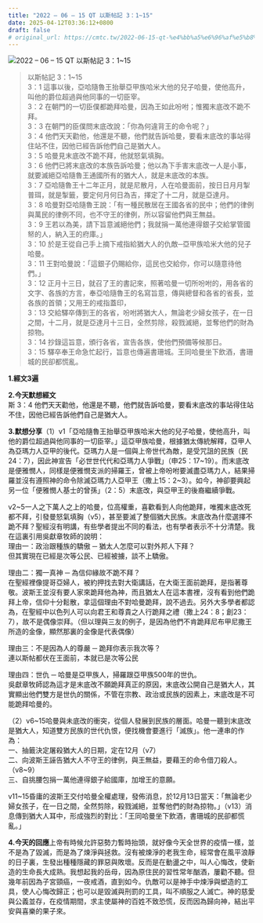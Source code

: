 ```yaml
---
title: "2022 – 06 – 15 QT 以斯帖記 3：1~15"
date: 2025-04-12T03:36:12+0800
draft: false
# original_url: https://cmtc.tw/2022-06-15-qt-%e4%bb%a5%e6%96%af%e5%b8%96%e8%a8%98-3%ef%bc%9a115
---
```


![2022 – 06 – 15 QT 以斯帖記 3：1~15](/images/qt.jpg  "2022 – 06 – 15 QT 以斯帖記 3：1~15")

> 以斯帖記 3：1~15  
> 3：1 這事以後，亞哈隨魯王抬舉亞甲族哈米大他的兒子哈曼，使他高升，叫他的爵位超過與他同事的一切臣宰。  
> 3：2 在朝門的一切臣僕都跪拜哈曼，因為王如此吩咐；惟獨末底改不跪不拜。  
> 3：3 在朝門的臣僕問末底改說：「你為何違背王的命令呢？」  
> 3：4 他們天天勸他，他還是不聽，他們就告訴哈曼，要看末底改的事站得住站不住，因他已經告訴他們自己是猶大人。  
> 3：5 哈曼見末底改不跪不拜，他就怒氣填胸。  
> 3：6 他們已將末底改的本族告訴哈曼；他以為下手害末底改一人是小事，就要滅絕亞哈隨魯王通國所有的猶大人，就是末底改的本族。  
> 3：7 亞哈隨魯王十二年正月，就是尼散月，人在哈曼面前，按日日月月掣普珥，就是掣籤，要定何月何日為吉，擇定了十二月，就是亞達月。  
> 3：8 哈曼對亞哈隨魯王說：「有一種民散居在王國各省的民中；他們的律例與萬民的律例不同，也不守王的律例，所以容留他們與王無益。  
> 3：9 王若以為美，請下旨意滅絕他們；我就捐一萬他連得銀子交給掌管國帑的人，納入王的府庫。」  
> 3：10 於是王從自己手上摘下戒指給猶大人的仇敵─亞甲族哈米大他的兒子哈曼。  
> 3：11 王對哈曼說：「這銀子仍賜給你，這民也交給你，你可以隨意待他們。」  
> 3：12 正月十三日，就召了王的書記來，照著哈曼一切所吩咐的，用各省的文字、各族的方言，奉亞哈隨魯王的名寫旨意，傳與總督和各省的省長，並各族的首領；又用王的戒指蓋印，  
> 3：13 交給驛卒傳到王的各省，吩咐將猶大人，無論老少婦女孩子，在一日之間，十二月，就是亞達月十三日，全然剪除，殺戮滅絕，並奪他們的財為掠物。  
> 3：14 抄錄這旨意，頒行各省，宣告各族，使他們預備等候那日。  
> 3：15 驛卒奉王命急忙起行，旨意也傳遍書珊城。王同哈曼坐下飲酒，書珊城的民卻都慌亂。

**1.經文3遍**

**2.今天默想經文**  
斯 3：4 他們天天勸他，他還是不聽，他們就告訴哈曼，要看末底改的事站得住站不住，因他已經告訴他們自己是猶大人。

**3.默想分享**（1）v1「亞哈隨魯王抬舉亞甲族哈米大他的兒子哈曼，使他高升，叫他的爵位超過與他同事的一切臣宰。」這亞甲族哈曼，根據猶太傳統解釋，亞甲人為亞瑪力人亞甲的後代。亞瑪力人是一個與上帝世代為敵，是受咒詛的民族（民24：7），因此神宣告「必世世代代和亞瑪力人爭戰」（申25：17~19）。而末底改是便雅憫人，同樣是便雅憫支派的掃羅王，曾被上帝吩咐要滅盡亞瑪力人，結果掃羅並沒有遵照神的命令除滅亞瑪力人亞甲王（撒上15：2~3）。如今，神卻要興起另一位「便雅憫人基士的曾孫」（2：5）末底改，與亞甲王的後裔繼續爭戰。

v2~5一人之下萬人之上的哈曼，位高權重，喜歡看到人向他跪拜，唯獨末底改死都不拜，引發曼怒氣填胸（v5），甚至要滅了整個猶大民族。末底改為什麼選擇不跪不拜？聖經沒有明講，有些學者提出不同的看法，也有學者表示不十分清楚。我在這裏引用吳獻章牧師的說明：  
理由一：政治跟種族的驕傲 ─ 猶太人怎麼可以對外邦人下拜？  
但其實現在已經是次等公民、已經被擄，談不上驕傲。

理由二：獨一真神 ─ 為信仰緣故不跪不拜？  
在聖經裡像提哥亞婦人，被約押找去對大衛講話，在大衛王面前跪拜，是指著尊敬。波斯王並沒有要人家來跪拜他為神，而且猶太人在這本書裡，沒有看到他們跪拜上帝，信仰十分鬆散，拿這個理由不對哈曼跪拜，說不過去。另外大多學者都認為，在聖經中以色列人可以向君王和尊貴之人行跪拜之禮（撒上24：8；創23：7），故不是偶像崇拜。（但以理與三友的例子，是因為他們不肯跪拜尼布甲尼撒王所造的金像，顯然那裏的金像是代表偶像）

理由三：不是因為人的尊嚴 ─ 跪拜你表示我次等？  
連以斯帖都伏在王面前，本就已是次等公民

理由四：世仇 ─ 哈曼是亞甲族人，掃羅跟亞甲族500年的世仇。  
吳獻章牧師認為這才是末底改不願跪拜真正的原因，末底改公開自己是猶大人，其實顯出他們雙方是世仇的關係，不管在宗教、政治或民族的因素上，末底改是不可能跪拜哈曼的。

（2）v6~15哈曼與未底改的衝突，從個人發展到民族的層面。哈曼一聽到末底改是猶大人，知道雙方民族的世代仇恨，便找機會要進行「滅族」。他一連串的作為：  
一、抽籤決定屠殺猶大人的日期，定在12月（v7）  
二、向波斯王誣告猶大人不守王的律例，與王無益，要藉王的命令借刀殺人。（v8~9）  
三、自挑腰包捐一萬他連得銀子給國庫，加增王的意願。

v11~15昏庸的波斯王交付哈曼全權處理，發佈消息，於12月13日當天：「無論老少婦女孩子，在一日之間，全然剪除，殺戮滅絕，並奪他們的財為掠物。」（v13）消息傳到猶大人耳中，形成強烈的對比：「王同哈曼坐下飲酒，書珊城的民卻都慌亂。」

**4.今天的回應**上帝有時候允許惡勢力暫時抬頭，就好像今天全世界的疫情一樣，並不是為了毀滅，而是為了煉淨與拯救。沒有被煉淨的老我生命，經常會在風平浪靜的日子裏，生發出種種隱藏的罪惡與敗壞。反而是在動盪之中，叫人心悔改，使新造的生命長大成熟。我想起我的岳母，因為原住民的習性常年酗酒，屢勸不聽。但幾年前因為子宮頸癌，一夜戒酒，直到如今。仇敵可以是神手中煉淨與塑造的工具，使人心悔改歸正；也可以是毀滅與刑罰的工具，叫不順服之人滅亡。神的慈愛與公義並存，在疫情期間，求主使屬神的百姓不致恐慌，反而因為歸向神，結出平安與喜樂的果子來。